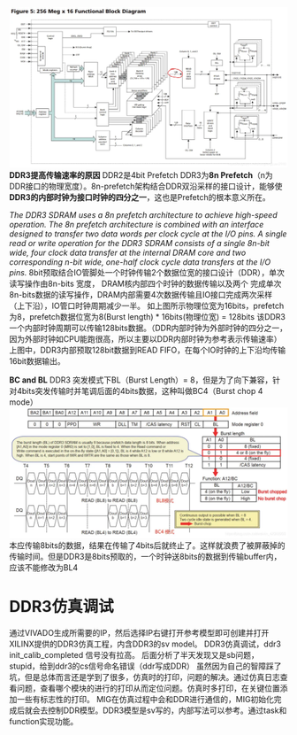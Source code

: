 ![](DDR3-简记.assets\23495115-6c3d902e8779d2b4.png)
**DDR3提高传输速率的原因**
DDR2是4bit Prefetch DDR3为**8n Prefetch**（n为DDR接口的物理宽度）。8n-prefetch架构结合DDR双沿采样的接口设计，能够使**DDR3的内部时钟为接口时钟的四分之一**，这也是Prefetch的根本意义所在。

*The DDR3 SDRAM uses a 8n prefetch architecture to achieve high-speed operation. The 8n prefetch architecture is combined with an interface designed to transfer two data words per clock cycle at the I/O pins. A single read or write operation for the DDR3 SDRAM consists of a single 8n-bit wide, four clock data transfer at the internal DRAM core and two corresponding n-bit wide, one-half clock cycle data transfers at the I/O pins.*
8bit预取结合IO管脚处一个时钟传输2个数据位宽的接口设计（DDR），单次读写操作由8n-bits 宽度， DRAM核内部四个时钟的数据传输以及两个
完成单次8n-bits数据的读写操作，DRAM内部需要4次数据传输且IO接口完成两次采样（上下沿），IO管口时钟周期减少一半。
如上图所示物理位宽为16bits，prefetch为8，prefetch数据位宽为8(Burst length) * 16bits(物理位宽) = 128bits
该DDR3一个内部时钟周期可以传输128bits数据。（DDR内部时钟为外部时钟的四分之一，因为外部时钟如CPU能跑很高，所以主要以DDR内部时钟为参考表示传输速率）
上图中，DDR3内部预取128bit数据到READ FIFO，在每个IO时钟的上下沿均传输16bit数据输出。

**BC and BL**
DDR3 突发模式下BL（Burst Length）= 8，但是为了向下兼容，针对4bits突发传输时并笔调后面的4bits数据，这种叫做BC4（Burst chop 4 mode）
![](DDR3-简记.assets\23495115-1cfd88ed6f407bb5.png)
本应传输8bits的数据，结果在传输了4bits后就终止了。这样就浪费了被屏蔽掉的传输时间。但是DDR3是8bits预取的，一个时钟送8bits的数据到传输buffer内，应该不能修改为BL4


# DDR3仿真调试
通过VIVADO生成所需要的IP，然后选择IP右键打开参考模型即可创建并打开XILINX提供的DDR3仿真工程，内含DDR3的sv model。
DDR3仿真调试，ddr3 init_calib_completed 信号没有拉高。
后面分析了半天发现又是sb问题，stupid，给到ddr3的cs信号命名错误（ddr写成DDR）
虽然因为自己的智障踩了坑，但是总体而言还是学到了很多，仿真时的打印，问题的解决。通过仿真日志查看问题，查看哪个模块的进行的打印从而定位问题。仿真时多打印，在关键位置添加一些有标志性的打印。
MIG在仿真过程中会和DDR进行通信的，MIG初始化完成后就会去控制DDR模型。DDR3模型是sv写的，内部写法可以参考。通过task和function实现功能。

